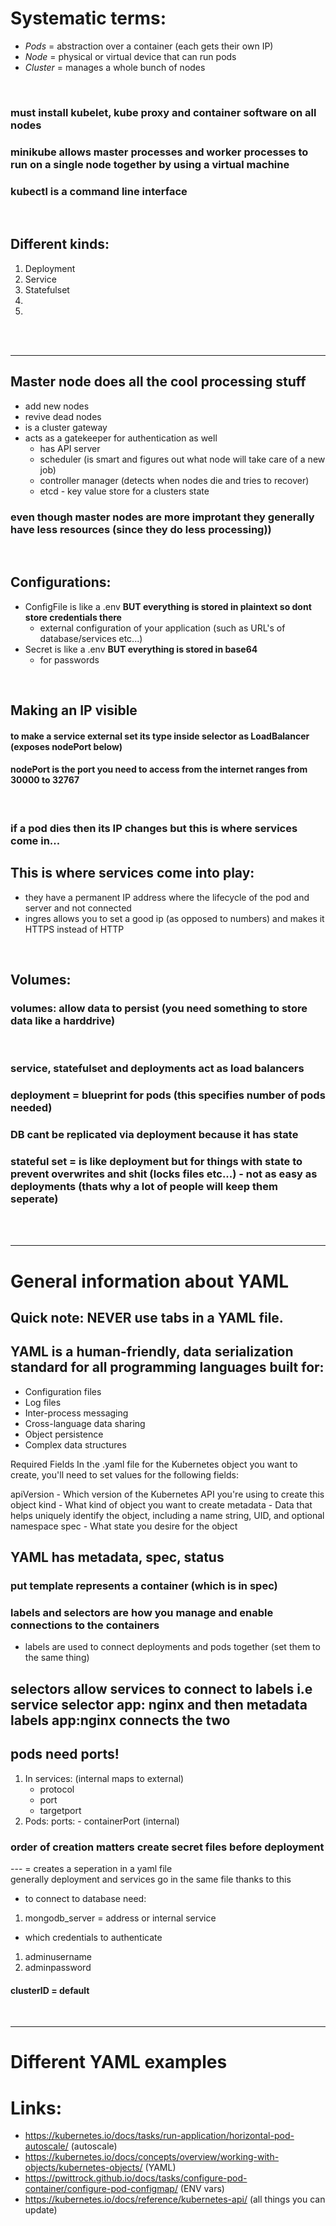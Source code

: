 # Systematic terms:
- *Pods*    = abstraction over a container (each gets their own IP)
- *Node*    = physical or virtual device that can run pods
- *Cluster* = manages a whole bunch of nodes

<br>

### must install kubelet, kube proxy and container software on all nodes
### minikube allows master processes and worker processes to run on a single node together by using a virtual machine
### kubectl is a command line interface

<br>

## Different kinds:
1. Deployment
2. Service
3. Statefulset
4.
5.

<br>
<br>
<hr>

## Master node does all the cool processing stuff
- add new nodes
- revive dead nodes
- is a cluster gateway
- acts as a gatekeeper for authentication as well 
    - has API server
    - scheduler (is smart and figures out what node will take care of a new job)
    - controller manager (detects when nodes die and tries to recover)
    - etcd - key value store for a clusters state

### even though master nodes are more improtant they generally have less resources (since they do less processing))

<br>

## Configurations:
- ConfigFile is like a .env **BUT everything is stored in plaintext so dont store credentials there**
    - external configuration of your application (such as URL's of database/services etc...)
- Secret is like a .env **BUT everything is stored in base64**
    - for passwords

<br>

## Making an IP visible
#### to make a service external set its type inside selector as LoadBalancer (exposes nodePort below)
#### nodePort is the port you need to access from the internet ranges from 30000 to 32767  

<br>

### **if a pod dies then its IP changes but this is where services come in...**

## This is where services come into play:
- they have a permanent IP address where the lifecycle of the pod and server and not connected
- ingres allows you to set a good ip (as opposed to numbers) and makes it HTTPS instead of HTTP

<br>

## Volumes:
### volumes: allow data to persist (you need something to store data like a harddrive)

<br>

### service, statefulset and deployments act as load balancers
### deployment = blueprint for pods (this specifies number of pods needed)
### DB cant be replicated via deployment because it has state
### stateful set = is like deployment but for things with state to prevent overwrites and shit (locks files etc...) - not as easy as deployments (thats why a lot of people will keep them seperate)

<br>
<br>
<hr>

# General information about YAML

## Quick note: NEVER use tabs in a YAML file.

## YAML is a human-friendly, data serialization standard for all programming languages built for:
- Configuration files
- Log files
- Inter-process messaging
- Cross-language data sharing
- Object persistence
- Complex data structures

Required Fields
In the .yaml file for the Kubernetes object you want to create, you'll need to set values for the following fields:

apiVersion - Which version of the Kubernetes API you're using to create this object
kind - What kind of object you want to create
metadata - Data that helps uniquely identify the object, including a name string, UID, and optional namespace
spec - What state you desire for the object

## YAML has metadata, spec, status
### put template represents a container (which is in spec)

### labels and selectors are how you manage and enable connections to the containers
- labels are used to connect deployments and pods together (set them to the same thing)

## selectors allow services to connect to labels i.e service selector app: nginx and then metadata labels app:nginx connects the two

## pods need ports! 
1. In services: (internal maps to external)
    - protocol
    - port
    - targetport
2. Pods:
    ports: - containerPort (internal)

### order of creation matters create secret files before deployment

--- = creates a seperation in a yaml file  
generally deployment and services go in the same file thanks to this  

- to connect to database need:  
1. mongodb_server = address or internal service  

- which credentials to authenticate  
1. adminusername  
2. adminpassword  

#### clusterID = default

<br>
<hr>

# Different YAML examples



# Links:
- https://kubernetes.io/docs/tasks/run-application/horizontal-pod-autoscale/ (autoscale)
- https://kubernetes.io/docs/concepts/overview/working-with-objects/kubernetes-objects/ (YAML)
- https://pwittrock.github.io/docs/tasks/configure-pod-container/configure-pod-configmap/ (ENV vars)
- https://kubernetes.io/docs/reference/kubernetes-api/ (all things you can update)